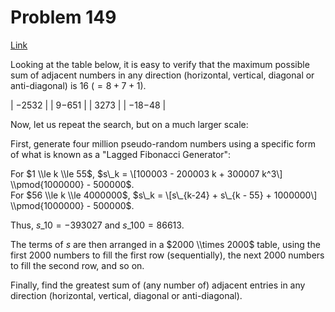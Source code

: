 # Problem 149

[Link](https://projecteuler.net/problem=149)

Looking at the table below, it is easy to verify that the maximum possible sum of adjacent numbers in any direction (horizontal, vertical, diagonal or anti-diagonal) is $16$ ($= 8 + 7 + 1$).

| $-2$$5$$3$$2$  |
| $9$$-6$$5$$1$  |
| $3$$2$$7$$3$   |
| $-1$$8$$-4$$8$ |

Now, let us repeat the search, but on a much larger scale:

First, generate four million pseudo-random numbers using a specific form of what is known as a "Lagged Fibonacci Generator":

For $1 \\le k \\le 55$, $s\_k = \[100003 - 200003 k + 300007 k^3\] \\pmod{1000000} - 500000$.  
For $56 \\le k \\le 4000000$, $s\_k = \[s\_{k-24} + s\_{k - 55} + 1000000\] \\pmod{1000000} - 500000$.

Thus, $s\_{10} = -393027$ and $s\_{100} = 86613$.

The terms of $s$ are then arranged in a $2000 \\times 2000$ table, using the first $2000$ numbers to fill the first row (sequentially), the next $2000$ numbers to fill the second row, and so on.

Finally, find the greatest sum of (any number of) adjacent entries in any direction (horizontal, vertical, diagonal or anti-diagonal).
